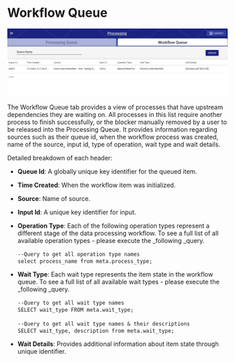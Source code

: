 # Workflow Queue

![Sample Workflow Queue](<../../.gitbook/assets/image (364).png>)

The Workflow Queue tab provides a view of processes that have upstream dependencies they are waiting on. All processes in this list require another process to finish successfully, or the blocker manually removed by a user to be released into the Processing Queue. It provides information regarding sources such as their queue id, when the workflow process was created, name of the source, input id, type of operation, wait type and wait details.&#x20;

Detailed breakdown of each header:

* **Queue Id**: A globally unique key identifier for the queued item.
* **Time Created**: When the workflow item was initialized.
* **Source**: Name of source.
* **Input Id**: A unique key identifier for input.
*   **Operation Type**: Each of the following operation types represent a different stage of the data processing workflow. To see a full list of all available operation types - please execute the _following _query.

    ```
    --Query to get all operation type names
    select process_name from meta.process_type;
    ```
*   **Wait Type**: Each wait type represents the item state in the workflow queue. To see a full list of all available wait types - please execute the _following _query.

    ```
    --Query to get all wait type names
    SELECT wait_type FROM meta.wait_type;

    --Query to get all wait type names & their descriptions
    SELECT wait_type, description from meta.wait_type;
    ```
* **Wait Details**: Provides additional information about item state through unique identifier.
